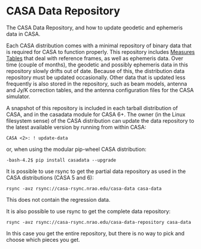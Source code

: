 

# CASA Data Repository 

The CASA Data Repository, and how to update geodetic and ephemeris data in CASA.

Each CASA distribution comes with a minimal repository of binary data that is required for CASA to function properly. This repository includes [Measures Tables](https://casa.nrao.edu/casadocs-devel/stable/external-data/casacore-measures-tables) that deal with reference frames, as well as ephemeris data. Over time (couple of months), the geodetic and possibly ephemeris data in this repository slowly drifts out of date. Because of this, the distribution data repository must be updated occasionally. Other data that is updated less frequently is also stored in the repository, such as beam models, antenna and Jy/K correction tables, and the antenna configuration files for the CASA simulator.

A snapshot of this repository is included in each tarball distribution of CASA, and in the casadata module for CASA 6+. The owner (in the Linux filesystem sense) of the CASA distribution can update the data repository to the latest available version by running from within CASA:

``` {.p1}
CASA <2>: ! update-data
```

 or, when using the modular pip-wheel CASA distribution:

``` {.p1}
-bash-4.2$ pip install casadata --upgrade
```

 

It is possible to use rsync to get the partial data repository as used in the CASA distributions (CASA 5 and 6):

``` {.p1}
rsync -avz rsync://casa-rsync.nrao.edu/casa-data casa-data
```

This does not contain the regression data.

 

 

<div>

It is also possible to use rsync to get the complete data repository:

</div>

``` {.p1}
rsync -avz rsync://casa-rsync.nrao.edu/casa-data-repository casa-data
```

In this case you get the entire repository, but there is no way to pick and choose which pieces you get.

 

 

